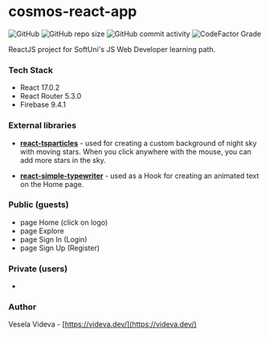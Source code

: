 # cosmos-react-app 
![GitHub](https://img.shields.io/github/license/VeselaVideva/cosmos-react-app?color=blue&style=for-the-badge) ![GitHub repo size](https://img.shields.io/github/repo-size/VeselaVideva/cosmos-react-app?style=for-the-badge) ![GitHub commit activity](https://img.shields.io/github/commit-activity/m/VeselaVideva/cosmos-react-app?label=commits&style=for-the-badge) ![CodeFactor Grade](https://img.shields.io/codefactor/grade/github/VeselaVideva/cosmos-react-app/master?style=for-the-badge)

ReactJS project for SoftUni's JS Web Developer learning path.

### Tech Stack

- React 17.0.2
- React Router 5.3.0
- Firebase 9.4.1


### External libraries
- **[react-tsparticles](https://www.npmjs.com/package/react-tsparticles)** - used for creating a custom background of night sky with moving stars. When you click anywhere with the mouse, you can add more stars in the sky.

- **[react-simple-typewriter](https://www.npmjs.com/package/react-simple-typewriter)** - used as a Hook for creating an animated text on the Home page.


### Public (guests)

- page Home (click on logo)
- page Explore
- page Sign In (Login)
- page Sign Up (Register)


### Private (users)

- 


### Author
Vesela Videva - [https://videva.dev/](https://videva.dev/)